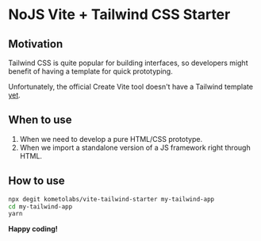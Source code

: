 NoJS Vite + Tailwind CSS Starter
====

## Motivation

Tailwind CSS is quite popular for building interfaces, so developers might benefit of having a template for quick prototyping.

Unfortunately, the official Create Vite tool doesn't have a Tailwind template [yet](https://github.com/vitejs/vite/pull/9304).

## When to use

1. When we need to develop a pure HTML/CSS prototype.
2. When we import a standalone version of a JS framework right through HTML.

## How to use

```bash
npx degit kometolabs/vite-tailwind-starter my-tailwind-app
cd my-tailwind-app
yarn
```

**Happy coding!**
